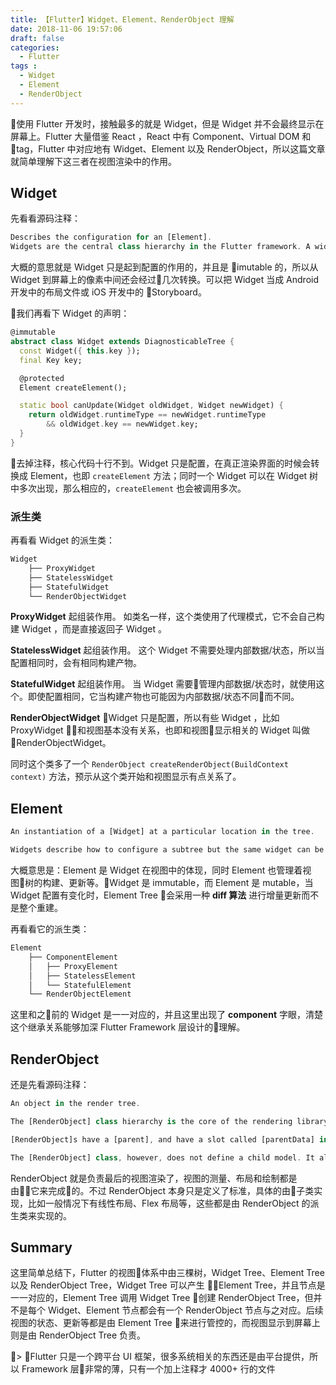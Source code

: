 ```yaml
---
title: 【Flutter】Widget、Element、RenderObject 理解
date: 2018-11-06 19:57:06
draft: false
categories:
  - Flutter
tags :
  - Widget
  - Element
  - RenderObject
---
```


使用 Flutter 开发时，接触最多的就是 Widget，但是 Widget 并不会最终显示在屏幕上。Flutter 大量借鉴 React ，React 中有 Component、Virtual DOM 和 tag，Flutter 中对应地有 Widget、Element 以及 RenderObject，所以这篇文章就简单理解下这三者在视图渲染中的作用。

<!--more-->

## Widget
先看看源码注释：
```dart
Describes the configuration for an [Element].
Widgets are the central class hierarchy in the Flutter framework. A widget is an immutable description of part of a user interface. Widgets can be inflated into elements, which manage the underlying render tree.
```
大概的意思就是 Widget 只是起到配置的作用的，并且是 imutable 的，所以从 Widget 到屏幕上的像素中间还会经过几次转换。可以把 Widget 当成 Android 开发中的布局文件或 iOS 开发中的 Storyboard。

我们再看下 Widget 的声明：
```dart
@immutable
abstract class Widget extends DiagnosticableTree {
  const Widget({ this.key });
  final Key key;

  @protected
  Element createElement();

  static bool canUpdate(Widget oldWidget, Widget newWidget) {
    return oldWidget.runtimeType == newWidget.runtimeType
        && oldWidget.key == newWidget.key;
  }
}
```
去掉注释，核心代码十行不到。Widget 只是配置，在真正渲染界面的时候会转换成 Element，也即 `createElement` 方法；同时一个 Widget 可以在 Widget 树中多次出现，那么相应的，`createElement` 也会被调用多次。

### 派生类
再看看 Widget 的派生类：
```dart
Widget
    ├── ProxyWidget
    ├── StatelessWidget
    ├── StatefulWidget
    └── RenderObjectWidget
```

**ProxyWidget**
起组装作用。
如类名一样，这个类使用了代理模式，它不会自己构建 Widget ，而是直接返回子 Widget 。

**StatelessWidget**
起组装作用。
这个 Widget 不需要处理内部数据/状态，所以当配置相同时，会有相同构建产物。

**StatefulWidget**
起组装作用。
当 Widget 需要管理内部数据/状态时，就使用这个。即使配置相同，它当构建产物也可能因为内部数据/状态不同而不同。

**RenderObjectWidget**
Widget 只是配置，所以有些 Widget ，比如 ProxyWidget ，和视图基本没有关系，也即和视图显示相关的 Widget 叫做 RenderObjectWidget。

同时这个类多了一个 `RenderObject createRenderObject(BuildContext context)` 方法，预示从这个类开始和视图显示有点关系了。

## Element
```dart
An instantiation of a [Widget] at a particular location in the tree.

Widgets describe how to configure a subtree but the same widget can be used to configure multiple subtrees simultaneously because widgets are immutable. An [Element] represents the use of a widget to configure a specific location in the tree. Over time, the widget associated with a given element can change, for example, if the parent widget rebuilds and creates a new widget for this location.
```

大概意思是：Element 是 Widget 在视图中的体现，同时 Element 也管理着视图树的构建、更新等。Widget 是 immutable，而 Element 是 mutable，当 Widget 配置有变化时，Element Tree 会采用一种 **diff 算法** 进行增量更新而不是整个重建。

再看看它的派生类：
```dart
Element
    ├── ComponentElement
    │   ├── ProxyElement
    │   ├── StatelessElement
    │   └── StatefulElement
    └── RenderObjectElement
```
这里和之前的 Widget 是一一对应的，并且这里出现了 **component** 字眼，清楚这个继承关系能够加深 Flutter Framework 层设计的理解。

## RenderObject
还是先看源码注释：
```dart
An object in the render tree.

The [RenderObject] class hierarchy is the core of the rendering library's reason for being.

[RenderObject]s have a [parent], and have a slot called [parentData] in which the parent [RenderObject] can store child-specific data, for example,the child position. The [RenderObject] class also implements the basic layout and paint protocols.

The [RenderObject] class, however, does not define a child model. It also doesn't define a coordinate system or a specific layout protocol.
```

RenderObject 就是负责最后的视图渲染了，视图的测量、布局和绘制都是由它来完成的。不过 RenderObject 本身只是定义了标准，具体的由子类实现，比如一般情况下有线性布局、Flex 布局等，这些都是由 RenderObject 的派生类来实现的。




## Summary
这里简单总结下，Flutter 的视图体系中由三棵树，Widget Tree、Element Tree 以及 RenderObject Tree，Widget Tree 可以产生 Element Tree，并且节点是一一对应的，Element Tree 调用 Widget Tree 创建 RenderObject Tree，但并不是每个 Widget、Element 节点都会有一个 RenderObject 节点与之对应。后续视图的状态、更新等都是由 Element Tree 来进行管控的，而视图显示到屏幕上则是由 RenderObject Tree 负责。

> Flutter 只是一个跨平台 UI 框架，很多系统相关的东西还是由平台提供，所以 Framework 层非常的薄，只有一个加上注释才 4000+ 行的文件
